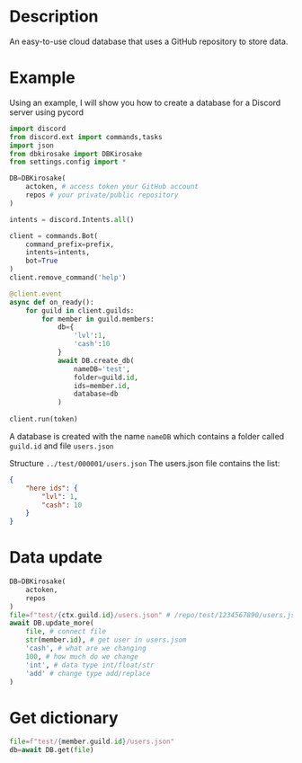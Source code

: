 # Description
An easy-to-use cloud database that uses a GitHub repository to store data.
# Example
Using an example, I will show you how to create a database for a Discord server using pycord
```py
import discord
from discord.ext import commands,tasks
import json
from dbkirosake import DBKirosake
from settings.config import *

DB=DBKirosake(
    actoken, # access token your GitHub account
    repos # your private/public repository
)

intents = discord.Intents.all()

client = commands.Bot(
    command_prefix=prefix,
    intents=intents,
    bot=True
)
client.remove_command('help')

@client.event
async def on_ready():
    for guild in client.guilds:
        for member in guild.members:
            db={
                'lvl':1,
                'cash':10
            }
            await DB.create_db(
                nameDB='test',
                folder=guild.id,
                ids=member.id,
                database=db
            )
    
client.run(token)
```
A database is created with the name `nameDB` which contains a folder called `guild.id` and file `users.json`

Structure `../test/000001/users.json`
The users.json file contains the list:
```json
{
    "here ids": {
        "lvl": 1,
        "cash": 10
    }
}
```
# Data update
```py
DB=DBKirosake(
    actoken,
    repos
)
file=f"test/{ctx.guild.id}/users.json" # /repo/test/1234567890/users.json
await DB.update_more(
    file, # connect file
    str(member.id), # get user in users.jsom
    'cash', # what are we changing 
    100, # how much do we change 
    'int', # data type int/float/str
    'add' # change type add/replace
)
```
# Get dictionary
```py
file=f"test/{member.guild.id}/users.json"
db=await DB.get(file)
```
